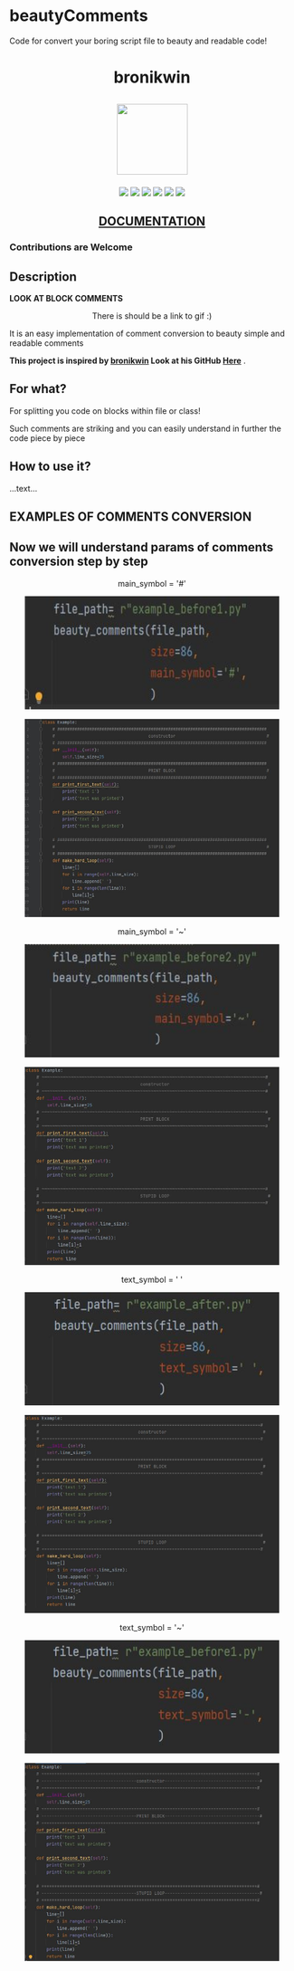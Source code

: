 # beautyComments
Code for convert your boring script file to beauty and readable code!
<h1 align="center">bronikwin</h1>
<h2 align="center">


<img src="https://img.icons8.com/fluency/344/python.png" width="125" height="125">


</h2>

<p align="center">

<img src="https://img.shields.io/github/downloads/bronikwin/beautyComments/total?logo=GitHub">

<img src ="https://img.shields.io/github/languages/top/bronikwin/beautyComments?logo=GitHub">


<img src="https://badges.frapsoft.com/os/v1/open-source.svg?v=103" >

<img src="https://img.shields.io/github/stars/bronikwin/beautyComments?style=social">

<img src="https://img.shields.io/github/forks/bronikwin/beautyComments?style=social">

<img src="https://img.shields.io/github/followers/bronikwin?style=social">


</p>

<h2 align="center"><a  href="https://solitairevue.firebaseapp.com">DOCUMENTATION</a></h2>

### Contributions are Welcome

## Description

**LOOK AT BLOCK COMMENTS**

<p align="center">
</h2> There is should be a link to gif :) </h2>

It is an easy implementation of comment conversion to beauty simple and readable comments

**This project is inspired by [bronikwin](https://github.com/bronikwin) Look at his GitHub [Here](https://github.com/bronikwin)** .

## For what?
For splitting you code on blocks within file or class!
</p>
Such comments are striking and you can easily understand in further the code piece by piece

## How to use it?
...text...<p>

## EXAMPLES OF COMMENTS CONVERSION
## Now we will understand params of comments conversion step by step
<p align="center">
main_symbol = '#'
<p align="center">
<img src="/src/img/lattice_settings.JPG" alt="main_symbol=#" width="450" height="200">
<p align="center">
<img src="/src/img/lattice_comment.JPG" alt="main_symbol=#" width="450" height="350">

<p align="center">
main_symbol = '~'
<p align="center">
<img src="/src/img/tilda_settings.JPG" alt="main_symbol=~" width="450" height="200">
<p align="center">
<img src="/src/img/tilda_comment.JPG" alt="main_symbol=~" width="450" height="350">

<p align="center">
text_symbol = ' '
<p align="center">
<img src="/src/img/text_symbol_space.JPG" alt="text_symbol=' '" width="450" height="200">
<p align="center">
<img src="/src/img/text_symbol_space_comment.JPG" alt="text_symbol=' '" width="450" height="350">

<p align="center">
text_symbol = '~'
<p align="center">
<img src="/src/img/text_symbol_tire.JPG" alt="text_symbol=~" width="450" height="200">
<p align="center">
<img src="/src/img/text_symbol_tire_comment.JPG" alt="text_symbol=~" width="450" height="350">
